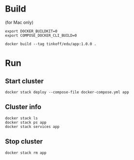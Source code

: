 Build
=====
(for Mac only)
```shell
export DOCKER_BUILDKIT=0
export COMPOSE_DOCKER_CLI_BUILD=0
```

```shell
docker build --tag tinkoff/edu/app:1.0.0 .
```

Run
====

Start cluster
--------------
```shell
docker stack deploy --compose-file docker-compose.yml app
```

Cluster info
------------
```shell
docker stack ls
docker stack ps app
docker stack services app

```

Stop cluster
------------
```shell
docker stack rm app
```
